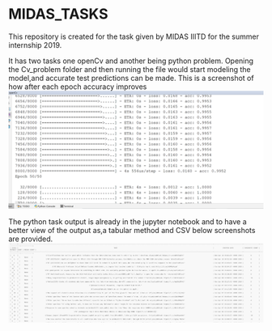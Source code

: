 # MIDAS_TASKS
This repository is created for the task given by MIDAS IIITD for the summer internship 2019.

It has two tasks one openCv and another being python problem. Opening the Cv_problem folder and then running the file would start modeling the model,and accurate test predictions can be made.
This is a screenshot of how after each epoch accuracy improves
![alt text](https://github.com/AkhilDixit1998AD/ImagesForMidas/blob/master/imga.png?raw=true)

The python task output is already in the jupyter notebook and to have a better view of the output as,a tabular method and CSV below screenshots are provided.
 ![alt text](https://github.com/AkhilDixit1998AD/ImagesForMidas/blob/master/imgb.png?raw=true)
